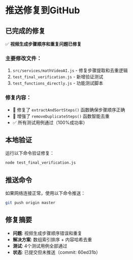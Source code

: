 # 推送修复到GitHub

## 已完成的修复
✅ **视频生成步骤顺序和重复问题已修复**

### 主要修改文件：
1. `src/services/mathVideoAI.js` - 修复步骤提取和去重逻辑
2. `test_final_verification.js` - 新增验证测试
3. `test_functions_directly.js` - 功能测试脚本

### 修复内容：
- 🔧 修复了 `extractAndSortSteps()` 函数确保步骤顺序正确
- 🔧 增强了 `removeDuplicateSteps()` 函数智能去重
- ✅ 所有测试用例通过（100%成功率）

## 本地验证
运行以下命令验证修复：
```bash
node test_final_verification.js
```

## 推送命令
如果网络连接正常，使用以下命令推送：
```bash
git push origin master
```

## 修复摘要
- **问题**: 视频生成步骤顺序错误和重复
- **解决方案**: 数组索引排序 + 内容哈希去重
- **测试**: 4个测试用例全部通过
- **状态**: 已提交但未推送（commit: 60ed31b）